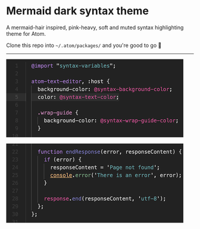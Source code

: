 # Mermaid dark syntax theme
A mermaid-hair inspired, pink-heavy, soft and muted syntax highlighting theme for Atom.

Clone this repo into `~/.atom/packages/` and you're good to go :raised_hands:

---
![Screenshot CSS](https://raw.githubusercontent.com/vannio/mermaid-dark-syntax/master/docs/screenshot-css.png)

![Screenshot JS](https://raw.githubusercontent.com/vannio/mermaid-dark-syntax/master/docs/screenshot-js.png)

